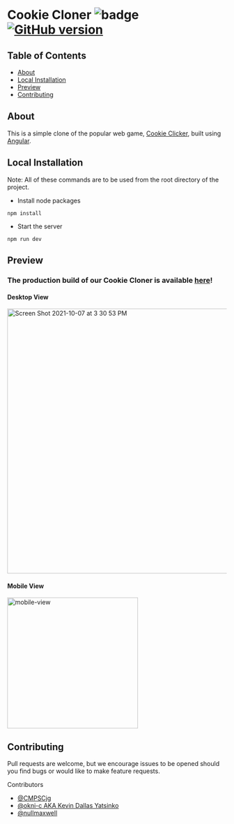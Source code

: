 # Cookie Cloner ![badge](https://img.shields.io/badge/license-Open-brightgreen) [![GitHub version](https://badge.fury.io/gh/Naereen%2FStrapDown.js.svg)](https://github.com/CMPSCjg/CookieCloner)

## Table of Contents
    
* [About](#about)
* [Local Installation](#local-installation)
* [Preview](#preview)
* [Contributing](#contributing)


## About 
    
This is a simple clone of the popular web game, [Cookie Clicker](https://orteil.dashnet.org/cookieclicker/), built using [Angular](https://angular.io/).
    
    
## Local Installation

Note: All of these commands are to be used from the root directory of the project.

- Install node packages
```
npm install
```
- Start the server
```
npm run dev
```


## Preview 

### The production build of our Cookie Cloner is available [here](https://cookie-cloner.vercel.app/)!
#### Desktop View
<img width="607" alt="Screen Shot 2021-10-07 at 3 30 53 PM" src="https://user-images.githubusercontent.com/77583463/136465136-160c3fbe-cac2-48f9-838e-d0a8b0c80d9a.png">

#### Mobile View
<img src="https://user-images.githubusercontent.com/77583463/135737242-893c2878-c0b5-40ae-9dc6-b97460cd52fa.png" alt="mobile-view" width="300"/>
    
    
## Contributing
    
Pull requests are welcome, but we encourage issues to be opened should you find bugs or would like to make feature requests.

Contributors
- [@CMPSCjg](https://github.com/CMPSCjg)
- [@okni-c AKA Kevin Dallas Yatsinko](https://github.com/okni-c)
- [@nullmaxwell](https://github.com/nullmaxwell)
